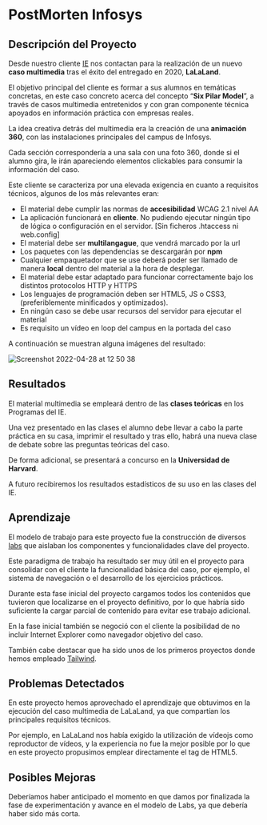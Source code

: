 # PostMorten Infosys

## Descripción del Proyecto
Desde nuestro cliente [IE](https://www.ie.edu/es/) nos contactan para la realización de un nuevo **caso multimedia** tras el éxito del entregado en 2020, **LaLaLand**.

El objetivo principal del cliente es formar a sus alumnos en temáticas concretas, en este caso concreto acerca del concepto “**Six Pilar Model**”, a través de casos multimedia entretenidos y con gran componente técnica apoyados en información práctica con empresas reales.

La idea creativa detrás del multimedia era la creación de una **animación 360**, con las instalaciones principales del campus de Infosys. 

Cada sección correspondería a una sala con una foto 360, donde si el alumno gira, le irán apareciendo elementos clickables para consumir la información del caso.

Este cliente se caracteriza por una elevada exigencia en cuanto a requisitos técnicos, algunos de los más relevantes eran:

* El material debe cumplir las normas de **accesibilidad** WCAG 2.1 nivel AA
* La aplicación funcionará en **cliente**. No pudiendo ejecutar ningún tipo de lógica o configuración en el servidor. [Sin ficheros .htaccess ni web.config]
* El material debe ser **multilangague**, que vendrá marcado por la url
* Los paquetes con las dependencias se descargarán por **npm**
* Cualquier empaquetador que se use deberá poder ser llamado de manera **local** dentro del material a la hora de desplegar.
* El material debe estar adaptado para funcionar correctamente bajo los distintos protocolos HTTP y HTTPS
* Los lenguajes de programación deben ser HTML5, JS o CSS3, (preferiblemente minificados y optimizados).
* En ningún caso se debe usar recursos del servidor para ejecutar el material
* Es requisito un vídeo en loop del campus en la portada del caso

A continuación se muestran alguna imágenes del resultado:

![Screenshot 2022-04-28 at 12 50 38](https://user-images.githubusercontent.com/17255550/165736727-33a2fdf9-50ce-45ce-ba35-092423ae1f34.png)

## Resultados
El material multimedia se empleará dentro de las **clases teóricas** en los Programas del IE. 

Una vez presentado en las clases el alumno debe llevar a cabo la parte práctica en su casa, imprimir el resultado y tras ello, habrá una nueva clase de debate sobre las preguntas teóricas del caso.

De forma adicional, se presentará a concurso en la **Universidad de Harvard**.

A futuro recibiremos los resultados estadísticos de su uso en las clases del IE.

## Aprendizaje
El modelo de trabajo para este proyecto fue la construcción de diversos [labs](https://visual-math-labs-test.binpar.cloud/) que aislaban los componentes y funcionalidades clave del proyecto.

Este paradigma de trabajo ha resultado ser muy útil en el proyecto para consolidar con el cliente la funcionalidad básica del caso, por ejemplo, el sistema de navegación o el desarrollo de los ejercicios prácticos.

Durante esta fase inicial del proyecto cargamos todos los contenidos que tuvieron que localizarse en el proyecto definitivo, por lo que habría sido suficiente la cargar parcial de contenido para evitar ese trabajo adicional.

En la fase inicial también se negoció con el cliente la posibilidad de no incluir Internet Explorer como navegador objetivo del caso.

También cabe destacar que ha sido unos de los primeros proyectos donde hemos empleado [Tailwind](https://tailwindcss.com/).

## Problemas Detectados
En este proyecto hemos aprovechado el aprendizaje que obtuvimos en la ejecución del caso multimedia de LaLaLand, ya que compartían los principales requisitos técnicos.

Por ejemplo, en LaLaLand nos había exigido la utilización de vídeojs como reproductor de vídeos, y la experiencia no fue la mejor posible por lo que en este proyecto propusimos emplear directamente el tag de HTML5.

## Posibles Mejoras

Deberíamos haber anticipado el momento en que damos por finalizada la fase de experimentación y avance en el modelo de Labs, ya que debería haber sido más corta.

